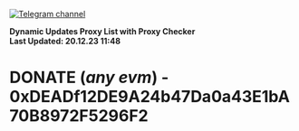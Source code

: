 [![Telegram channel](https://img.shields.io/endpoint?url=https://runkit.io/damiankrawczyk/telegram-badge/branches/master?url=https://t.me/n4z4v0d)](https://t.me/n4z4v0d) 

**Dynamic Updates Proxy List with Proxy Checker**  
**Last Updated: 20.12.23 11:48**

# DONATE (_any evm_) - 0xDEADf12DE9A24b47Da0a43E1bA70B8972F5296F2
